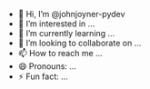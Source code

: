 - 👋 Hi, I’m @johnjoyner-pydev
- 👀 I’m interested in ...
- 🌱 I’m currently learning ...
- 💞️ I’m looking to collaborate on ...
- 📫 How to reach me ...
- 😄 Pronouns: ...
- ⚡ Fun fact: ...

<!---
johnjoyner-pydev/johnjoyner-pydev is a ✨ special ✨ repository because its `README.md` (this file) appears on your GitHub profile.
You can click the Preview link to take a look at your changes.
--->
